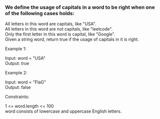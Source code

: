 ### We define the usage of capitals in a word to be right when one of the following cases holds:  
  
All letters in this word are capitals, like "USA".  
All letters in this word are not capitals, like "leetcode".  
Only the first letter in this word is capital, like "Google".  
Given a string word, return true if the usage of capitals in it is right.  
  
Example 1:  
  
Input: word = "USA"  
Output: true  
  
  
Example 2:  
  
Input: word = "FlaG"  
Output: false  
  
Constraints:  
  
1 <= word.length <= 100  
word consists of lowercase and uppercase English letters.  
